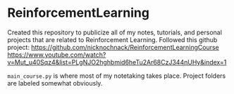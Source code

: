 # ReinforcementLearning
Created this repository to publicize all of my notes, tutorials, and personal projects that are related to Reinforcement Learning. Followed this github project:
https://github.com/nicknochnack/ReinforcementLearningCourse
https://www.youtube.com/watch?v=Mut_u40Sqz4&list=PLgNJO2hghbmid6heTu2Ar68CzJ344nUHy&index=1

`main_course.py` is where most of my notetaking takes place. Project folders are labeled somewhat obviously.

